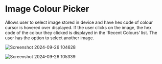 # Image Colour Picker

Allows user to select image stored in device and have hex code of colour cursor is hovered over displayed. If the user clicks on the image, the hex code of the colour they clicked is displayed in the 'Recent Colours' list. The user has the option to select another image.


![Screenshot 2024-09-26 104628](https://github.com/user-attachments/assets/49b876cb-fe1e-453b-b7d7-8ee6259d9620)


![Screenshot 2024-09-26 105339](https://github.com/user-attachments/assets/e2f60be1-e84c-4cdb-864b-1eff9bfa5b25)
